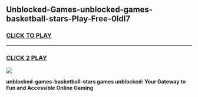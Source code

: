 
## Unblocked-Games-unblocked-games-basketball-stars-Play-Free-0ldl7
<h3>
<a href="https://premium76.site?title=unblocked-games-basketball-stars&ref=19M">CLICK TO PLAY</a></h3>
<hr>

<h3>
<a href="https://premium76.site?title=unblocked-games-basketball-stars&ref=19M">CLICK 2 PLAY</a>
  
</h3>

<a href="https://premium76.site?title=unblocked-games-basketball-stars&ref=19M"><img src="https://clearcache.store/games.png"></a>


**unblocked-games-basketball-stars games unblocked: Your Gateway to Fun and Accessible Online Gaming**
